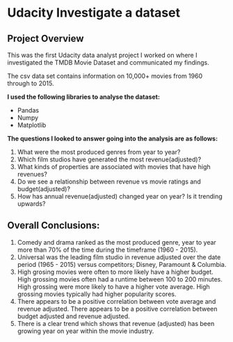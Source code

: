 # Udacity Investigate a dataset

## Project Overview

This was the first Udacity data analyst project I worked on where I investigated the TMDB Movie Dataset and communicated my findings.

The csv data set contains information on 10,000+ movies from 1960 through to 2015.

**I used the following libraries to analyse the dataset:**

 - Pandas
 - Numpy
 - Matplotlib

**The questions I looked to answer going into the analysis are as follows:**

1. What were the most produced genres from year to year?
2. Which film studios have generated the most revenue(adjusted)?
3. What kinds of properties are associated with movies that have high revenues?
4. Do we see a relationship between revenue vs movie ratings and budget(adjusted)?
5. How has annual revenue(adjusted) changed year on year? Is it trending upwards?

## Overall Conclusions:

1. Comedy and drama ranked as the most produced genre, year to year more than 70% of the time during the timeframe (1960 - 2015).
2. Universal was the leading film studio in revenue adjusted over the date period (1965 - 2015) versus competitors; Disney, Paramount & Columbia.
3. High grosing movies were often to more likely have a higher budget. High grossing movies often had a runtime between 100 to 200 minutes. High grossing were more likely to have a higher vote average. High grossing movies typically had higher popularity scores.
4. There appears to be a positive correlation between vote average and revenue adjusted. There appears to be a positive correlation between budget adjusted and revenue adjusted.
5. There is a clear trend which shows that revenue (adjusted) has been growing year on year within the movie industry.




